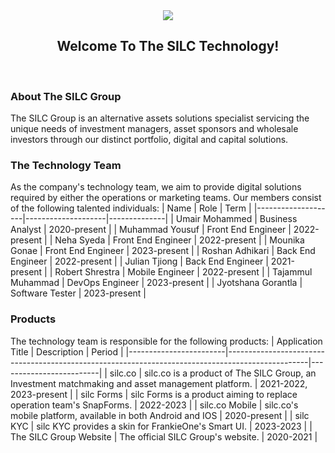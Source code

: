 <div align="center">
  <img src="https://user-images.githubusercontent.com/53683415/235013829-3638c043-6155-454d-93f8-0b6c5b4ed9f3.png">
  <br>
  <h2>Welcome To The SILC Technology!</h2>
</div>

<br>

### About The SILC Group
The SILC Group is an alternative assets solutions specialist servicing the unique needs of investment managers, asset sponsors and wholesale investors through our distinct portfolio, digital and capital solutions.

### The Technology Team
As the company's technology team, we aim to provide digital solutions required by either the operations or marketing teams. Our members consist of the following talented individuals:
| Name               | Role               | Term         |
|--------------------|--------------------|--------------|
| Umair Mohammed     | Business Analyst   | 2020-present |
| Muhammad Yousuf    | Front End Engineer | 2022-present |
| Neha Syeda         | Front End Engineer | 2022-present |
| Mounika Gonae      | Front End Engineer | 2023-present |
| Roshan Adhikari    | Back End Engineer  | 2022-present |
| Julian Tjiong      | Back End Engineer  | 2021-present |
| Robert Shrestra    | Mobile Engineer    | 2022-present |
| Tajammul Muhammad  | DevOps Engineer    | 2023-present |
| Jyotshana Gorantla | Software Tester    | 2023-present |

### Products
The technology team is responsible for the following products:
| Application Title      | Description                                                                                      | Period                  |
|------------------------|--------------------------------------------------------------------------------------------------|-------------------------|
| silc.co                | silc.co is a product of The SILC Group, an Investment matchmaking and asset management platform. | 2021-2022, 2023-present |
| silc Forms             | silc Forms is a product aiming to replace operation team's SnapForms.                            | 2022-2023               |
| silc.co Mobile         | silc.co's mobile platform, available in both Android and IOS                                     | 2020-present            |
| silc KYC               | silc KYC provides a skin for FrankieOne's Smart UI.                                              | 2023-2023               |
| The SILC Group Website | The official SILC Group's website.                                                               | 2020-2021               |

